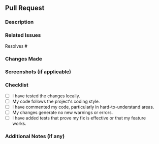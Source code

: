 ## Pull Request

### Description

<!--- Describe the purpose of this pull request and provide some context. -->

### Related Issues

<!--- Link to any related GitHub issues that this PR addresses or resolves. -->
<!--- For example: "Resolves #123", "Addresses #456", "See also #789" -->

Resolves #

### Changes Made

<!--- Summarize the changes you made in this pull request. -->

### Screenshots (if applicable)

<!--- Include any relevant screenshots or images to help reviewers understand the changes visually. -->

### Checklist

<!--- -->

- [ ] I have tested the changes locally.
- [ ] My code follows the project's coding style.
- [ ] I have commented my code, particularly in hard-to-understand areas.
- [ ] My changes generate no new warnings or errors.
- [ ] I have added tests that prove my fix is effective or that my feature works.

### Additional Notes (if any)

<!--- Add any additional information that might be helpful for reviewers or users. -->
